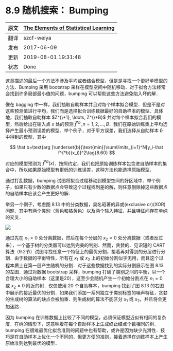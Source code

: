 # 8.9 随机搜索： Bumping

| 原文   | [The Elements of Statistical Learning](https://esl.hohoweiya.xyz/book/The%20Elements%20of%20Statistical%20Learning.pdf) |
| ---- | ---------------------------------------- |
| 翻译   | szcf-weiya                               |
| 发布 | 2017-06-09 |
| 更新| 2019-08-01 19:31:48|
|状态|Done|

这章描述的最后一个方法不涉及平均或者结合模型，但是是寻找一个更好单模型的方法．Bumping 采用 bootstrap 采样在模型空间中随机移动．对于拟合方法经常会找到许多局部最小值的问题，bumping 可以帮助这些方法避免陷入坏的解．

像在 bagging 中一样，我们抽取自助样本并且对每个样本拟合模型．但是不是对这些预测值进行平均，我们而是选择拟合训练数据最好的自助样本的模型．具体地，我们抽取自助样本 $Z^{\*1}, \ldots, Z^{\*B}$ 并对每个样本拟合我们的模型，然后给出在输入点 $x$ 处的预测 $\hat f^{*b},n=1,2,\ldots,B$．我们在原始训练集上平均选择产生最小预测误差的模型．举个例子，对于平方误差，我们选择从自助样本 $\hat b$ 中得到的模型，其中

$$
\hat b=\text{arg }\underset{b}{\text{min}}\sum\limits_{i=1}^N[y_i-\hat f^{*b}(x_i)]^2\tag{8.60}
$$

对应的模型预测为 $\hat f^{*\hat b}(x)$．按照约定，我们也把原始训练样本包含进自助样本的集合中，所以如果原始模型有更低的训练误差，这种方法也能选择原始模型．

通过打乱数据，bumping 试图将拟合过程移动到模型空间的好区域中．举个例子，如果只有少数的数据点会导致这个过程找到差的解，则任意删除掉这些数据点的自助样本应该会产生更好的解．

举另一个例子，考虑图 8.13 中的分类数据，臭名昭著的异或(exclusive or)(XOR)问题．其中有两个类别（蓝色和橘黄色）以及两个输入特征，并且特征间存在单纯的交叉．

![](../img/08/fig8.13.png)

通过先在 $x_1=0$ 处分离数据，然后在每个分层的 $x_2=0$ 处分离数据（或者反过来），一个基于树的分类器可以达到完美的判别．然而，贪婪的、见识短的 CART 算法（9.2节）试图寻找任意一个特征上的最优分割，接着再对得到的分层进行分割．由于数据的平衡特性，所有在 $x_1$ 或 $x_2$ 上的初始分割似乎无用，而且这个过程本质上在第一层产生随机的分割．对于这些数据找到的实际分割展示在图 8.13 的左图．通过对数据 bootstrap 采样，bumping 打破了类别之间的平衡，以一个合理大小的自助样本（这里是20），这至少会随机产生一个初始分割点在 $x_1=0$ 或 $x_2=0$ 附近的树．仅仅使用 20 个自助样本，bumping 找到了图 8.13 的右图中展示的接近最优的分割．如果我们添加一系列独立于类别标签的噪声特征，贪婪的生成树的算法的缺点会被加重．则生成树的算法不能区分 $x_1$ 或 $x_2$，并且将会更加迷路．

因为 bumping 在训练数据上比较了不同的模型，必须保证模型近似有相同的复杂度．在树的情形下，这意味着在每个自助样本上生成终止结点个数相同的树．bumping 在很难最优化拟合准则的问题中也有帮助，或许是因为缺少光滑性．技巧是在自助样本上优化一个不同的、但更方便的准则，接着选择在训练样本上产生原始准则达到最优的模型．
